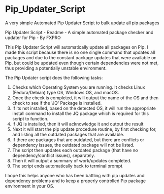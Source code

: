 # Pip_Updater_Script
A very simple Automated Pip Updater Script to bulk update all pip packages

Pip Updater Script - Readme - A simple automated package checker and updater for Pip - By FXPRO

This Pip Updater Script will automatically update all packages on Pip.  I made this script because there is no one single command that updates all packages and due to the constant package updates that were available on Pip, but could be updated even though certain dependencies were not met, thus providing a potentially unstable environment.

The Pip Updater script does the following tasks:
1. Checks which Operating System you are running.  It checks Linux (Fedora/Debian) type OS, Windows OS, and macOS.
2. Once the check is completed, it will output the name of the OS and then check to see if the 'JQ' Package is installed.
3. If its not installed, based on the detected OS, it will run the appropriate install command to install the JQ package which is required for this script to function.
4. If JQ is installed, then it will acknowledge it and output the result
5. Next it will start the pip update procedure routine, by first checking for, and listing all the outdated packages that are available.
6. If there are packages that are outdated, but there are conflicts or dependency issues, the outdated package will not be listed.
7. The script then updates each outdated package (that have no dependency/conflict issues), separately.
8. Then it will output a summary of work/updates completed.
9. The script ends automatically back to terminal prompt.

I hope this helps anyone who has been battling with pip updates and dependency problems and to keep a properly controlled Pip package environment in your OS.
